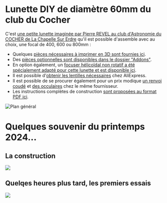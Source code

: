 # Lunette DIY de diamètre 60mm du club du Cocher

C'est [une petite lunette imaginée par Pierre REVEL au club d'Astronomie du COCHER de La Chapelle Sur Erdre](https://www.le-cocher.org/articles.php?pg=art184) qu'il est possible d'assemble avec au choix, une focal de 400, 600 ou 800mm :
- Quelques [pièces nécessaires à imprimer en 3D sont fournies ici](./3D-Print-Components/).
- Des [pièces optionnelles sont disponibles dans le dossier "Addons"](./Addons).
- En option également, un [focuser hélicoïdal non rotatif a été spécialement adapté pour cette lunette et est disponible ici](./Focuser/).
- Il est possible d'[obtenir les lentilles nécessaires](https://fr.aliexpress.com/item/1005003785177958.html) chez AliExpress.
- Il est possible de se procurer également pour un prix modique [un renvoi coudé](https://fr.aliexpress.com/item/1005005786284500.html) et [des occulaires](https://fr.aliexpress.com/item/32788041500.html) chez le même fournisseur.
- Les instructions complètes de construction [sont proposées au format PDF ici](./Construction_lunettes_DIY.pdf).

![Plan général](./PLAN_lunettes_DIY.png)

# Quelques souvenir du printemps 2024...

## La construction
![](./G2_20240525_144823.jpg)

## Quelqes heures plus tard, les premiers essais
![](./G2_20240525_165824.jpg)
